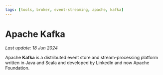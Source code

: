 ```yaml
---
tags: [tools, broker, event-streaming, apache, kafka]
---
```


# Apache Kafka

*Last update: 18 Jun 2024*

Apache **Kafka** is a distributed event store and stream-processing platform written in Java and Scala and developed by LinkedIn and now Apache Foundation.
